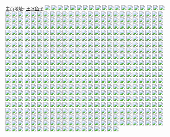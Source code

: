 主页地址: [王冰鱼子](https://weibo.com/u/5140104811) 
![](https://wx4.sinaimg.cn/mw2000/005BRm4jly1h9jqvprwsxj30u012vjy7.jpg) 
![](https://wx4.sinaimg.cn/mw2000/005BRm4jly1h9hhsg5gwxj31wh2jbu0y.jpg) 
![](https://wx4.sinaimg.cn/mw2000/005BRm4jly1h9hht39tdzj32c03404qs.jpg) 
![](https://wx4.sinaimg.cn/mw2000/005BRm4jly1h9g9bu2l1cj30u013y7bm.jpg) 
![](https://wx4.sinaimg.cn/mw2000/005BRm4jly1h9g9bufzs0j30u014gqaj.jpg) 
![](https://wx4.sinaimg.cn/mw2000/005BRm4jly1h9g9buw42dj30u0140th8.jpg) 
![](https://wx4.sinaimg.cn/mw2000/005BRm4jly1h9g9bwa0voj31400u047q.jpg) 
![](https://wx4.sinaimg.cn/mw2000/005BRm4jly1h9g9bwvol2j30u014011k.jpg) 
![](https://wx4.sinaimg.cn/mw2000/005BRm4jly1h9g9bxdbhpj30u01sz7b2.jpg) 
![](https://wx4.sinaimg.cn/mw2000/005BRm4jly1h9g9dcfye4j30u0140dnc.jpg) 
![](https://wx4.sinaimg.cn/mw2000/005BRm4jly1h9eqi2uyp4j30u00tyn1q.jpg) 
![](https://wx4.sinaimg.cn/mw2000/005BRm4jly1h9cynbw5wwj30ty1con6d.jpg) 
![](https://wx4.sinaimg.cn/mw2000/005BRm4jly1h977ic82z1j30u0140jzf.jpg) 
![](https://wx4.sinaimg.cn/mw2000/005BRm4jly1h977inu0m5j30u01407dq.jpg) 
![](https://wx4.sinaimg.cn/mw2000/005BRm4jly1h977iaof9qj30u0140gt2.jpg) 
![](https://wx4.sinaimg.cn/mw2000/005BRm4jly1h977ici3p3j30u0140ai8.jpg) 
![](https://wx4.sinaimg.cn/mw2000/005BRm4jly1h977ib1bcjj30u01400zs.jpg) 
![](https://wx4.sinaimg.cn/mw2000/005BRm4jly1h977iadhwvj30u0140wom.jpg) 
![](https://wx4.sinaimg.cn/mw2000/005BRm4jly1h977idhtg6j30u01407dl.jpg) 
![](https://wx4.sinaimg.cn/mw2000/005BRm4jly1h977ibq8c8j30u01917cx.jpg) 
![](https://wx4.sinaimg.cn/mw2000/005BRm4jly1h977iea5c8j30u00yiag8.jpg) 
![](https://wx4.sinaimg.cn/mw2000/005BRm4jly1h94buai2kmj317e0u0qcl.jpg) 
![](https://wx4.sinaimg.cn/mw2000/005BRm4jly1h93g7pxsvcj32c0340npe.jpg) 
![](https://wx4.sinaimg.cn/mw2000/005BRm4jly1h93g8oyoqhj32c0340x6p.jpg) 
![](https://wx4.sinaimg.cn/mw2000/005BRm4jly1h90ae9wl11j30v90nfq9t.jpg) 
![](https://wx4.sinaimg.cn/mw2000/005BRm4jly1h90ae821ybj31400u0aj4.jpg) 
![](https://wx4.sinaimg.cn/mw2000/005BRm4jly1h90ae8xcq3j30u00vewkz.jpg) 
![](https://wx4.sinaimg.cn/mw2000/005BRm4jly1h8n40fir6dj30u0140n4y.jpg) 
![](https://wx4.sinaimg.cn/mw2000/005BRm4jly1h8n3zw6tqkj30u01e2wl9.jpg) 
![](https://wx4.sinaimg.cn/mw2000/005BRm4jly1h8n3zyhbvjj30u0165qd6.jpg) 
![](https://wx4.sinaimg.cn/mw2000/005BRm4jly1h8n3zuiavnj30u0104do2.jpg) 
![](https://wx4.sinaimg.cn/mw2000/005BRm4jly1h8n3zvepdcj30u01h6tfn.jpg) 
![](https://wx4.sinaimg.cn/mw2000/005BRm4jly1h8n3zx01t9j30u01e4tf1.jpg) 
![](https://wx4.sinaimg.cn/mw2000/005BRm4jly1h8iq5cumxzj32c03404qr.jpg) 
![](https://wx4.sinaimg.cn/mw2000/005BRm4jly1h8iq59j3yfj316o1kwnpd.jpg) 
![](https://wx4.sinaimg.cn/mw2000/005BRm4jly1h8iq5kavb5j32c03407wk.jpg) 
![](https://wx4.sinaimg.cn/mw2000/005BRm4jly1h8iq5g0qtpj32c0340npf.jpg) 
![](https://wx4.sinaimg.cn/mw2000/005BRm4jly1h8iq5nkzaej320w31c7wj.jpg) 
![](https://wx4.sinaimg.cn/mw2000/005BRm4jly1h8iq6986vgj32c033zqv7.jpg) 
![](https://wx4.sinaimg.cn/mw2000/005BRm4jly1h8iq6nc23vj32c0340kjn.jpg) 
![](https://wx4.sinaimg.cn/mw2000/005BRm4jly1h8iq5p3du8j326i2wpqv5.jpg) 
![](https://wx4.sinaimg.cn/mw2000/005BRm4jly1h8iq5viteij32c03407wk.jpg) 
![](https://wx4.sinaimg.cn/mw2000/005BRm4jly1h8iq5xj2s5j30hk0jrmzz.jpg) 
![](https://wx4.sinaimg.cn/mw2000/005BRm4jly1h8d6mzat9oj30u014079c.jpg) 
![](https://wx4.sinaimg.cn/mw2000/005BRm4jly1h8bmurfvvsj316o1kwe81.jpg) 
![](https://wx4.sinaimg.cn/mw2000/005BRm4jly1h8bmyljasrj322h3407wk.jpg) 
![](https://wx4.sinaimg.cn/mw2000/005BRm4jly1h8bmxh7fvfj316o1kwe81.jpg) 
![](https://wx4.sinaimg.cn/mw2000/005BRm4jly1h8bmxcr3ldj32c03401l0.jpg) 
![](https://wx4.sinaimg.cn/mw2000/005BRm4jly1h8bmzg5z42j32c032k1l0.jpg) 
![](https://wx4.sinaimg.cn/mw2000/005BRm4jly1h8bmw6aun3j32c033zb2l.jpg) 
![](https://wx4.sinaimg.cn/mw2000/005BRm4jly1h7np7fun3sj30u0191q9h.jpg) 
![](https://wx4.sinaimg.cn/mw2000/005BRm4jly1h7np7e2tokj30u01910yr.jpg) 
![](https://wx4.sinaimg.cn/mw2000/005BRm4jly1h7np7lsqdzj30u01917c4.jpg) 
![](https://wx4.sinaimg.cn/mw2000/005BRm4jly1h7np7h9k72j30u0140wm5.jpg) 
![](https://wx4.sinaimg.cn/mw2000/005BRm4jly1h7np7jbil3j30u0191wk6.jpg) 
![](https://wx4.sinaimg.cn/mw2000/005BRm4jly1h7np7f37bij30u0191gvf.jpg) 
![](https://wx4.sinaimg.cn/mw2000/005BRm4jly1h7np7n3z6jj30u0141q9k.jpg) 
![](https://wx4.sinaimg.cn/mw2000/005BRm4jly1h7np7dk2hnj30u0191442.jpg) 
![](https://wx4.sinaimg.cn/mw2000/005BRm4jly1h7np7ko6exj30u01400zy.jpg) 
![](https://wx4.sinaimg.cn/mw2000/005BRm4jly1h7np7iji72j30sg4qqne9.jpg) 
![](https://wx4.sinaimg.cn/mw2000/005BRm4jly1h7np7mgwqrj30u01400xs.jpg) 
![](https://wx4.sinaimg.cn/mw2000/005BRm4jgy1h72iezwpo5j31da0v9aoq.jpg) 
![](https://wx4.sinaimg.cn/mw2000/005BRm4jgy1h6xwwtz5t9j30u0140tgh.jpg) 
![](https://wx4.sinaimg.cn/mw2000/005BRm4jgy1h6xwwuds31j31410u013x.jpg) 
![](https://wx4.sinaimg.cn/mw2000/005BRm4jgy1h6xwwus70zj30u014045s.jpg) 
![](https://wx4.sinaimg.cn/mw2000/005BRm4jgy1h6xwwvaysgj30u0140gu5.jpg) 
![](https://wx4.sinaimg.cn/mw2000/005BRm4jgy1h6xwwvoy6qj30u0140444.jpg) 
![](https://wx4.sinaimg.cn/mw2000/005BRm4jgy1h6xwww5j5jj30u00wcn8q.jpg) 
![](https://wx4.sinaimg.cn/mw2000/005BRm4jgy1h6xwwwm2tkj30u0140n69.jpg) 
![](https://wx4.sinaimg.cn/mw2000/005BRm4jgy1h6xwwtkjg4j31400u00ys.jpg) 
![](https://wx4.sinaimg.cn/mw2000/005BRm4jgy1h6xwwxhagjj30u01407bf.jpg) 
![](https://wx4.sinaimg.cn/mw2000/005BRm4jgy1h6wxg1vx22j31400u0469.jpg) 
![](https://wx4.sinaimg.cn/mw2000/005BRm4jgy1h6wxgahfzoj30u0140dhq.jpg) 
![](https://wx4.sinaimg.cn/mw2000/005BRm4jgy1h6wxfyidjrj30u0100765.jpg) 
![](https://wx4.sinaimg.cn/mw2000/005BRm4jgy1h6wxfz6ytyj30u0140wmv.jpg) 
![](https://wx4.sinaimg.cn/mw2000/005BRm4jgy1h6wxg09ztmj30vm0npn00.jpg) 
![](https://wx4.sinaimg.cn/mw2000/005BRm4jgy1h6wxg2iaknj31400u043u.jpg) 
![](https://wx4.sinaimg.cn/mw2000/005BRm4jgy1h6wxg1eii1j31400u0gtu.jpg) 
![](https://wx4.sinaimg.cn/mw2000/005BRm4jgy1h6tg0kntc2j30u0140gym.jpg) 
![](https://wx4.sinaimg.cn/mw2000/005BRm4jgy1h6fhh9c5xij30u01sz45h.jpg) 
![](https://wx4.sinaimg.cn/mw2000/005BRm4jgy1h69tbvf1jfj30u0191djr.jpg) 
![](https://wx4.sinaimg.cn/mw2000/005BRm4jgy1h69tbuuqboj30u0192n4j.jpg) 
![](https://wx4.sinaimg.cn/mw2000/005BRm4jgy1h69tbwmo4gj30u0191418.jpg) 
![](https://wx4.sinaimg.cn/mw2000/005BRm4jgy1h69tby1fj1j30u0191dik.jpg) 
![](https://wx4.sinaimg.cn/mw2000/005BRm4jgy1h69tbvyk8ej30u0191jv4.jpg) 
![](https://wx4.sinaimg.cn/mw2000/005BRm4jgy1h69tbyk0s9j30u0191dkh.jpg) 
![](https://wx4.sinaimg.cn/mw2000/005BRm4jgy1h69tbz2a3gj30u0191411.jpg) 
![](https://wx4.sinaimg.cn/mw2000/005BRm4jgy1h69tbxjwjbj30u0191gnz.jpg) 
![](https://wx4.sinaimg.cn/mw2000/005BRm4jgy1h69tbzpf9vj30u0191ae3.jpg) 
![](https://wx4.sinaimg.cn/mw2000/005BRm4jgy1h69tc082vvj30u0191q5w.jpg) 
![](https://wx4.sinaimg.cn/mw2000/005BRm4jgy1h69tc0quq2j30u0191tad.jpg) 
![](https://wx4.sinaimg.cn/mw2000/005BRm4jgy1h61shgo64nj30u0140wis.jpg) 
![](https://wx4.sinaimg.cn/mw2000/005BRm4jgy1h61shfk37wj30u0140qam.jpg) 
![](https://wx4.sinaimg.cn/mw2000/005BRm4jgy1h61shh2btkj30u0140gnq.jpg) 
![](https://wx4.sinaimg.cn/mw2000/005BRm4jgy1h61shdyu52j30u0141aek.jpg) 
![](https://wx4.sinaimg.cn/mw2000/005BRm4jgy1h61shi4rnaj30u015aq46.jpg) 
![](https://wx4.sinaimg.cn/mw2000/005BRm4jgy1h61shj6y6xj30vm0u046g.jpg) 
![](https://wx4.sinaimg.cn/mw2000/005BRm4jgy1h61shen8d3j30u0140dio.jpg) 
![](https://wx4.sinaimg.cn/mw2000/005BRm4jgy1h61shuf6odj30u0140gt9.jpg) 
![](https://wx4.sinaimg.cn/mw2000/005BRm4jgy1h61shhn59cj30u0140dmf.jpg) 
![](https://wx4.sinaimg.cn/mw2000/005BRm4jgy1h60kqke041j30u0190gm4.jpg) 
![](https://wx4.sinaimg.cn/mw2000/005BRm4jgy1h60kqksqlkj30u0190q3j.jpg) 
![](https://wx4.sinaimg.cn/mw2000/005BRm4jgy1h60kql4svmj30u0190wfg.jpg) 
![](https://wx4.sinaimg.cn/mw2000/005BRm4jgy1h60kqllmtpj30u0190t9f.jpg) 
![](https://wx4.sinaimg.cn/mw2000/005BRm4jgy1h60kqmvbmjj30u0190wfj.jpg) 
![](https://wx4.sinaimg.cn/mw2000/005BRm4jgy1h60kqm0g6vj30u019t779.jpg) 
![](https://wx4.sinaimg.cn/mw2000/005BRm4jgy1h60kqmhc4vj30u0190tba.jpg) 
![](https://wx4.sinaimg.cn/mw2000/005BRm4jgy1h60kqjv77pj30u0190myd.jpg) 
![](https://wx4.sinaimg.cn/mw2000/005BRm4jgy1h60kqnd4w9j30u0190756.jpg) 
![](https://wx4.sinaimg.cn/mw2000/005BRm4jgy1h60kqo1le5j30u0190js7.jpg) 
![](https://wx4.sinaimg.cn/mw2000/005BRm4jgy1h60kqoeyv3j30u0190q5z.jpg) 
![](https://wx4.sinaimg.cn/mw2000/005BRm4jgy1h60kqox0k5j30u019041k.jpg) 
![](https://wx4.sinaimg.cn/mw2000/005BRm4jgy1h60kqpi1gmj30u0190wj4.jpg) 
![](https://wx4.sinaimg.cn/mw2000/005BRm4jgy1h60kqpyzl7j31900u0n2q.jpg) 
![](https://wx4.sinaimg.cn/mw2000/005BRm4jgy1h5wbg0055rj30u01sz443.jpg) 
![](https://wx4.sinaimg.cn/mw2000/005BRm4jgy1h5oz5gfhunj30u0140dka.jpg) 
![](https://wx4.sinaimg.cn/mw2000/005BRm4jgy1h5l8znse38j30u014r7e1.jpg) 
![](https://wx4.sinaimg.cn/mw2000/005BRm4jgy1h5l8zqnfntj30u0183gwt.jpg) 
![](https://wx4.sinaimg.cn/mw2000/005BRm4jgy1h5l8zspufbj30u0140jza.jpg) 
![](https://wx4.sinaimg.cn/mw2000/005BRm4jgy1h5l8zzcyamj30u014044t.jpg) 
![](https://wx4.sinaimg.cn/mw2000/005BRm4jgy1h5l8zveu7jj30u016013h.jpg) 
![](https://wx4.sinaimg.cn/mw2000/005BRm4jgy1h5l8zxq05jj30u014iait.jpg) 
![](https://wx4.sinaimg.cn/mw2000/005BRm4jgy1h5l9018yxuj30u01407bx.jpg) 
![](https://wx4.sinaimg.cn/mw2000/005BRm4jgy1h5l8zkwalrj30u0140jva.jpg) 
![](https://wx4.sinaimg.cn/mw2000/005BRm4jgy1h5cdr3rusbj30u018wgt8.jpg) 
![](https://wx4.sinaimg.cn/mw2000/005BRm4jgy1h5cdr7vn30j30rp15gdlr.jpg) 
![](https://wx4.sinaimg.cn/mw2000/005BRm4jgy1h5cdrema0vj30u018wdnw.jpg) 
![](https://wx4.sinaimg.cn/mw2000/005BRm4jgy1h5cdrhoubwj30u018w0wi.jpg) 
![](https://wx4.sinaimg.cn/mw2000/005BRm4jgy1h5cdr64ifnj30u018wn4o.jpg) 
![](https://wx4.sinaimg.cn/mw2000/005BRm4jgy1h5cdrkdweaj318w0u0jwj.jpg) 
![](https://wx4.sinaimg.cn/mw2000/005BRm4jgy1h5cdrm80ayj30u018wn2d.jpg) 
![](https://wx4.sinaimg.cn/mw2000/005BRm4jgy1h5cdrobfgnj30u018wah4.jpg) 
![](https://wx4.sinaimg.cn/mw2000/005BRm4jgy1h5cdrrcgxxj30u018wwji.jpg) 
![](https://wx4.sinaimg.cn/mw2000/005BRm4jgy1h5cdrt6mc5j318w0u0tcs.jpg) 
![](https://wx4.sinaimg.cn/mw2000/005BRm4jgy1h5cdrvobbgj30u018wjwy.jpg) 
![](https://wx4.sinaimg.cn/mw2000/005BRm4jgy1h5cdrylvyvj30u018wgtc.jpg) 
![](https://wx4.sinaimg.cn/mw2000/005BRm4jgy1h5cds18gwlj318w0u0gre.jpg) 
![](https://wx4.sinaimg.cn/mw2000/005BRm4jgy1h5cds2vgegj30u018wwkm.jpg) 
![](https://wx4.sinaimg.cn/mw2000/005BRm4jgy1h5b4ol80kxj30u01910z0.jpg) 
![](https://wx4.sinaimg.cn/mw2000/005BRm4jgy1h5b4oj3qnvj30u0191agq.jpg) 
![](https://wx4.sinaimg.cn/mw2000/005BRm4jgy1h5b4oo9fnlj30u0191wk7.jpg) 
![](https://wx4.sinaimg.cn/mw2000/005BRm4jgy1h5b4owfz8bj31910u0af6.jpg) 
![](https://wx4.sinaimg.cn/mw2000/005BRm4jgy1h5b4ov6ta2j31910u07by.jpg) 
![](https://wx4.sinaimg.cn/mw2000/005BRm4jgy1h5b4oxwm5mj30u0191wk8.jpg) 
![](https://wx4.sinaimg.cn/mw2000/005BRm4jgy1h5b4oq1rmkj30u0191tfl.jpg) 
![](https://wx4.sinaimg.cn/mw2000/005BRm4jgy1h5b4orzuqfj30u0191464.jpg) 
![](https://wx4.sinaimg.cn/mw2000/005BRm4jgy1h5b4otb7mkj30u0190jwg.jpg) 
![](https://wx4.sinaimg.cn/mw2000/005BRm4jgy1h5b4ozgdmkj30u0191gr8.jpg) 
![](https://wx4.sinaimg.cn/mw2000/005BRm4jgy1h5b4p1lesrj30u019146q.jpg) 
![](https://wx4.sinaimg.cn/mw2000/005BRm4jgy1h5b4omp7b8j30u0191wl0.jpg) 
![](https://wx4.sinaimg.cn/mw2000/005BRm4jgy1h56jtm1q63j30u0191agu.jpg) 
![](https://wx4.sinaimg.cn/mw2000/005BRm4jgy1h56jtn9bymj30u0191420.jpg) 
![](https://wx4.sinaimg.cn/mw2000/005BRm4jgy1h56jtnp87oj30u0191jwz.jpg) 
![](https://wx4.sinaimg.cn/mw2000/005BRm4jgy1h56jtmuf4xj30u0191n3f.jpg) 
![](https://wx4.sinaimg.cn/mw2000/005BRm4jgy1h56jtk7ip0j30u0191n4t.jpg) 
![](https://wx4.sinaimg.cn/mw2000/005BRm4jgy1h56jtksg4oj30u019046h.jpg) 
![](https://wx4.sinaimg.cn/mw2000/005BRm4jgy1h56jto8a0lj30u0191tfj.jpg) 
![](https://wx4.sinaimg.cn/mw2000/005BRm4jgy1h56jtpab2hj30u0140gs9.jpg) 
![](https://wx4.sinaimg.cn/mw2000/005BRm4jgy1h56jtpwrshj30u0191wjc.jpg) 
![](https://wx4.sinaimg.cn/mw2000/005BRm4jgy1h56jtjpqh8j30u01hhgvm.jpg) 
![](https://wx4.sinaimg.cn/mw2000/005BRm4jgy1h56jtony2ij31410u07ae.jpg) 
![](https://wx4.sinaimg.cn/mw2000/005BRm4jgy1h4zie7tn1cj30u0140dm4.jpg) 
![](https://wx4.sinaimg.cn/mw2000/005BRm4jgy1h4zie9d9otj30u0140gqf.jpg) 
![](https://wx4.sinaimg.cn/mw2000/005BRm4jgy1h4zie5ywfnj30u0140gu7.jpg) 
![](https://wx4.sinaimg.cn/mw2000/005BRm4jgy1h4zie8t2dyj30u0140q7e.jpg) 
![](https://wx4.sinaimg.cn/mw2000/005BRm4jgy1h4zie4m40mj30u0140gry.jpg) 
![](https://wx4.sinaimg.cn/mw2000/005BRm4jgy1h4zie57dn6j30u014046u.jpg) 
![](https://wx4.sinaimg.cn/mw2000/005BRm4jgy1h4zie45irej30u014010j.jpg) 
![](https://wx4.sinaimg.cn/mw2000/005BRm4jgy1h4zie6k11cj30u0140agp.jpg) 
![](https://wx4.sinaimg.cn/mw2000/005BRm4jgy1h4zif8s5itj30u01407b1.jpg) 
![](https://wx4.sinaimg.cn/mw2000/005BRm4jgy1h4vo4i1jk8j30u00u043d.jpg) 
![](https://wx4.sinaimg.cn/mw2000/005BRm4jgy1h4v4ep3ovoj30u014078n.jpg) 
![](https://wx4.sinaimg.cn/mw2000/005BRm4jgy1h4v4edbjhvj30u0140aes.jpg) 
![](https://wx4.sinaimg.cn/mw2000/005BRm4jgy1h4v4eh51zaj30u0140wj5.jpg) 
![](https://wx4.sinaimg.cn/mw2000/005BRm4jgy1h4v4elrkpcj30u0140jwl.jpg) 
![](https://wx4.sinaimg.cn/mw2000/005BRm4jgy1h4sf4zxtevj30u0140485.jpg) 
![](https://wx4.sinaimg.cn/mw2000/005BRm4jgy1h4sf4xu9whj30u013ogtt.jpg) 
![](https://wx4.sinaimg.cn/mw2000/005BRm4jgy1h4sf4yc964j30u014047t.jpg) 
![](https://wx4.sinaimg.cn/mw2000/005BRm4jgy1h4sf4ysf68j30u0140tib.jpg) 
![](https://wx4.sinaimg.cn/mw2000/005BRm4jgy1h4sf515403j30u0140n9j.jpg) 
![](https://wx4.sinaimg.cn/mw2000/005BRm4jgy1h4sf51u34tj30u0140nbv.jpg) 
![](https://wx4.sinaimg.cn/mw2000/005BRm4jgy1h4sf50jlfcj30u0140gxf.jpg) 
![](https://wx4.sinaimg.cn/mw2000/005BRm4jgy1h4sf4zejnej30u01407ii.jpg) 
![](https://wx4.sinaimg.cn/mw2000/005BRm4jgy1h4lr25s0zcj30u0140gql.jpg) 
![](https://wx4.sinaimg.cn/mw2000/005BRm4jgy1h4lr26b7h5j30u0140dng.jpg) 
![](https://wx4.sinaimg.cn/mw2000/005BRm4jgy1h4lr24x27uj30u0140afu.jpg) 
![](https://wx4.sinaimg.cn/mw2000/005BRm4jgy1h4lr280gvnj30u0140tep.jpg) 
![](https://wx4.sinaimg.cn/mw2000/005BRm4jgy1h4lr29761mj30u0140tcm.jpg) 
![](https://wx4.sinaimg.cn/mw2000/005BRm4jgy1h4lr2cvcpbj30u0140gvn.jpg) 
![](https://wx4.sinaimg.cn/mw2000/005BRm4jgy1h4lr2aruc6j30u0140k0b.jpg) 
![](https://wx4.sinaimg.cn/mw2000/005BRm4jgy1h4lr29wio8j30u0140n5c.jpg) 
![](https://wx4.sinaimg.cn/mw2000/005BRm4jgy1h4lr2cbp6rj30u0140460.jpg) 
![](https://wx4.sinaimg.cn/mw2000/005BRm4jgy1h4lr2bllx1j30u0140wm7.jpg) 
![](https://wx4.sinaimg.cn/mw2000/005BRm4jgy1h4ifgjuxnxj30u0140481.jpg) 
![](https://wx4.sinaimg.cn/mw2000/005BRm4jgy1h4ifgz0yc9j30u0140dp3.jpg) 
![](https://wx4.sinaimg.cn/mw2000/005BRm4jgy1h4ifgzldouj31400u0477.jpg) 
![](https://wx4.sinaimg.cn/mw2000/005BRm4jgy1h47vr3b65rj30u0140n2d.jpg) 
![](https://wx4.sinaimg.cn/mw2000/005BRm4jgy1h47vr50k67j30u0140446.jpg) 
![](https://wx4.sinaimg.cn/mw2000/005BRm4jgy1h47vr8uj2cj30u014045s.jpg) 
![](https://wx4.sinaimg.cn/mw2000/005BRm4jgy1h47vr7zm9wj30u014010b.jpg) 
![](https://wx4.sinaimg.cn/mw2000/005BRm4jgy1h47vr6eb9bj30u0140gub.jpg) 
![](https://wx4.sinaimg.cn/mw2000/005BRm4jgy1h47vr79v4cj30u0140anr.jpg) 
![](https://wx4.sinaimg.cn/mw2000/005BRm4jgy1h3sv5r4c03j30u0140agp.jpg) 
![](https://wx4.sinaimg.cn/mw2000/005BRm4jgy1h3sv5rmacoj30u0140k0p.jpg) 
![](https://wx4.sinaimg.cn/mw2000/005BRm4jgy1h3sv5qmfi8j30u014r12y.jpg) 
![](https://wx4.sinaimg.cn/mw2000/005BRm4jgy1h3sv5p9kg2j30u0140dnc.jpg) 
![](https://wx4.sinaimg.cn/mw2000/005BRm4jgy1h3sv5otl7fj30u0140tfy.jpg) 
![](https://wx4.sinaimg.cn/mw2000/005BRm4jgy1h3sv5t2qzij30u0140q9l.jpg) 
![](https://wx4.sinaimg.cn/mw2000/005BRm4jgy1h3o7185zcoj30u0140doo.jpg) 
![](https://wx4.sinaimg.cn/mw2000/005BRm4jgy1h3o7198kbsj30u0140gui.jpg) 
![](https://wx4.sinaimg.cn/mw2000/005BRm4jgy1h3o7123417j30u0140129.jpg) 
![](https://wx4.sinaimg.cn/mw2000/005BRm4jgy1h3o713dns0j30u014011y.jpg) 
![](https://wx4.sinaimg.cn/mw2000/005BRm4jgy1h3o71ae6tsj30u014012i.jpg) 
![](https://wx4.sinaimg.cn/mw2000/005BRm4jgy1h3o714ldn5j30u0140n75.jpg) 
![](https://wx4.sinaimg.cn/mw2000/005BRm4jgy1h3o715m4v3j30u0140ai4.jpg) 
![](https://wx4.sinaimg.cn/mw2000/005BRm4jgy1h3o71iw0hyj30sg6i07wi.jpg) 
![](https://wx4.sinaimg.cn/mw2000/005BRm4jgy1h3o710xxg8j30u0140gtg.jpg) 
![](https://wx4.sinaimg.cn/mw2000/005BRm4jgy1h3o71729iuj30u0140tgv.jpg) 
![](https://wx4.sinaimg.cn/mw2000/005BRm4jgy1h3luv75skej30u018utih.jpg) 
![](https://wx4.sinaimg.cn/mw2000/005BRm4jgy1h3luv05a7gj30u018uqd2.jpg) 
![](https://wx4.sinaimg.cn/mw2000/005BRm4jgy1h3luv8qtxgj30u018uqbq.jpg) 
![](https://wx4.sinaimg.cn/mw2000/005BRm4jgy1h3luv815v7j30u018v46a.jpg) 
![](https://wx4.sinaimg.cn/mw2000/005BRm4jgy1h3luv6c5qgj30u01917dl.jpg) 
![](https://wx4.sinaimg.cn/mw2000/005BRm4jgy1h3luvb5rydj30u018v461.jpg) 
![](https://wx4.sinaimg.cn/mw2000/005BRm4jgy1h3luva1ypzj30u018uwo6.jpg) 
![](https://wx4.sinaimg.cn/mw2000/005BRm4jgy1h3luv5i66hj30u018vqer.jpg) 
![](https://wx4.sinaimg.cn/mw2000/005BRm4jgy1h3luv9ga4fj30u0191tdm.jpg) 
![](https://wx4.sinaimg.cn/mw2000/005BRm4jgy1h3g5jfxxd4j30u0140duc.jpg) 
![](https://wx4.sinaimg.cn/mw2000/005BRm4jgy1h3g5j23iafj30u01407e9.jpg) 
![](https://wx4.sinaimg.cn/mw2000/005BRm4jgy1h3g5izpufqj30u0140gxf.jpg) 
![](https://wx4.sinaimg.cn/mw2000/005BRm4jgy1h3g5j507n3j30u0140k4e.jpg) 
![](https://wx4.sinaimg.cn/mw2000/005BRm4jgy1h3g5j7db21j30u0140ztf.jpg) 
![](https://wx4.sinaimg.cn/mw2000/005BRm4jgy1h3g5j9hwtqj30u0140dnm.jpg) 
![](https://wx4.sinaimg.cn/mw2000/005BRm4jgy1h3g5jiy3lij30u0140qer.jpg) 
![](https://wx4.sinaimg.cn/mw2000/005BRm4jgy1h3g5jbk4zpj30u0140jyy.jpg) 
![](https://wx4.sinaimg.cn/mw2000/005BRm4jgy1h387qsaalaj30u0191qcy.jpg) 
![](https://wx4.sinaimg.cn/mw2000/005BRm4jgy1h387qo662uj30u0191167.jpg) 
![](https://wx4.sinaimg.cn/mw2000/005BRm4jgy1h387qlxq8fj30u0191gwb.jpg) 
![](https://wx4.sinaimg.cn/mw2000/005BRm4jgy1h387qptkcvj30u016t4bd.jpg) 
![](https://wx4.sinaimg.cn/mw2000/005BRm4jgy1h387qruaaaj30u0191n67.jpg) 
![](https://wx4.sinaimg.cn/mw2000/005BRm4jgy1h387qlaylxj30u0191tiy.jpg) 
![](https://wx4.sinaimg.cn/mw2000/005BRm4jgy1h387qrbw0aj30u0191wov.jpg) 
![](https://wx4.sinaimg.cn/mw2000/005BRm4jgy1h387qqvvw6j30u019112c.jpg) 
![](https://wx4.sinaimg.cn/mw2000/005BRm4jgy1h387qqatbhj30u0191n6i.jpg) 
![](https://wx4.sinaimg.cn/mw2000/005BRm4jgy1h2ytilryrmj30u0140qba.jpg) 
![](https://wx4.sinaimg.cn/mw2000/005BRm4jgy1h2ytirjr5zj30u0140agz.jpg) 
![](https://wx4.sinaimg.cn/mw2000/005BRm4jgy1h2ytimbfzvj30u00yhdl2.jpg) 
![](https://wx4.sinaimg.cn/mw2000/005BRm4jgy1h2ytimu0b7j30u013943v.jpg) 
![](https://wx4.sinaimg.cn/mw2000/005BRm4jgy1h2ytiobn2pj30u0140n3i.jpg) 
![](https://wx4.sinaimg.cn/mw2000/005BRm4jgy1h2ytinfn7wj30u01szahr.jpg) 
![](https://wx4.sinaimg.cn/mw2000/005BRm4jgy1h2ytiqpqjtj30u0140wjn.jpg) 
![](https://wx4.sinaimg.cn/mw2000/005BRm4jgy1h2ytiq28ywj30u0140ag6.jpg) 
![](https://wx4.sinaimg.cn/mw2000/005BRm4jgy1h2ytip58wij30u0140tfo.jpg) 
![](https://wx4.sinaimg.cn/mw2000/005BRm4jgy1h2wkddmofsj30u01szah3.jpg) 
![](https://wx4.sinaimg.cn/mw2000/005BRm4jgy1h2wkdfihf3j30u0140n3s.jpg) 
![](https://wx4.sinaimg.cn/mw2000/005BRm4jgy1h2wkdeavf6j30u013djxr.jpg) 
![](https://wx4.sinaimg.cn/mw2000/005BRm4jgy1h2wkdepy4aj30u00wktdz.jpg) 
![](https://wx4.sinaimg.cn/mw2000/005BRm4jgy1h2wkd74itaj30u0140aie.jpg) 
![](https://wx4.sinaimg.cn/mw2000/005BRm4jgy1h2t3tb639wj30u0140alg.jpg) 
![](https://wx4.sinaimg.cn/mw2000/005BRm4jgy1h2t3tgi6zcj30u0140thi.jpg) 
![](https://wx4.sinaimg.cn/mw2000/005BRm4jgy1h2t3tbsdjij30u0140k3j.jpg) 
![](https://wx4.sinaimg.cn/mw2000/005BRm4jgy1h2t3t9xr7dj30u0140gu7.jpg) 
![](https://wx4.sinaimg.cn/mw2000/005BRm4jgy1h2t3tf9qk0j30u0140wn9.jpg) 
![](https://wx4.sinaimg.cn/mw2000/005BRm4jgy1h2t3teoll1j30u0140gx0.jpg) 
![](https://wx4.sinaimg.cn/mw2000/005BRm4jgy1h2t3ti7o0dj30u0132qcf.jpg) 
![](https://wx4.sinaimg.cn/mw2000/005BRm4jgy1h2t3tal9aaj30u0140wn5.jpg) 
![](https://wx4.sinaimg.cn/mw2000/005BRm4jgy1h2t3th86mcj30u01407ap.jpg) 
![](https://wx4.sinaimg.cn/mw2000/005BRm4jgy1h2saiga8bnj30u00u0q9g.jpg) 
![](https://wx4.sinaimg.cn/mw2000/005BRm4jgy1h2pft14fv6j30u01407am.jpg) 
![](https://wx4.sinaimg.cn/mw2000/005BRm4jgy1h2pft2tplqj30mk0u2gq8.jpg) 
![](https://wx4.sinaimg.cn/mw2000/005BRm4jgy1h2ku7u1ewhj30u0140qb7.jpg) 
![](https://wx4.sinaimg.cn/mw2000/005BRm4jgy1h2ku7rx37ij30u0140qbn.jpg) 
![](https://wx4.sinaimg.cn/mw2000/005BRm4jgy1h278wjyjw1j30u01400xd.jpg) 
![](https://wx4.sinaimg.cn/mw2000/005BRm4jgy1h278wjcmtej30u0140wng.jpg) 
![](https://wx4.sinaimg.cn/mw2000/005BRm4jgy1h278wklpscj30u0140jza.jpg) 
![](https://wx4.sinaimg.cn/mw2000/005BRm4jgy1h278wl6etej30u0140q9e.jpg) 
![](https://wx4.sinaimg.cn/mw2000/005BRm4jgy1h25jc88c8oj30u0140wlq.jpg) 
![](https://wx4.sinaimg.cn/mw2000/005BRm4jgy1h25jc8ncbuj30u0140gsj.jpg) 
![](https://wx4.sinaimg.cn/mw2000/005BRm4jgy1h25jc99pldj30u0140436.jpg) 
![](https://wx4.sinaimg.cn/mw2000/005BRm4jgy1h24elm66jrj30u014gdsc.jpg) 
![](https://wx4.sinaimg.cn/mw2000/005BRm4jgy1h24elmymi8j30u01407dx.jpg) 
![](https://wx4.sinaimg.cn/mw2000/005BRm4jgy1h24elnsjm2j30u013qjz4.jpg) 
![](https://wx4.sinaimg.cn/mw2000/005BRm4jgy1h24ell2en5j30u0140wnr.jpg) 
![](https://wx4.sinaimg.cn/mw2000/005BRm4jgy1h24elotahvj30u0140gwz.jpg) 
![](https://wx4.sinaimg.cn/mw2000/005BRm4jgy1h24elpl0xlj30u01400z3.jpg) 
![](https://wx4.sinaimg.cn/mw2000/005BRm4jgy1h24elqfx0rj30u014014f.jpg) 
![](https://wx4.sinaimg.cn/mw2000/005BRm4jgy1h24elrhwu8j30u01407dr.jpg) 
![](https://wx4.sinaimg.cn/mw2000/005BRm4jgy1h24elsc7ryj30u0140wo9.jpg) 
![](https://wx4.sinaimg.cn/mw2000/005BRm4jly1h22bpojh1gj30u0140gu6.jpg) 
![](https://wx4.sinaimg.cn/mw2000/005BRm4jly1h22bpospqlj30u013zqcq.jpg) 
![](https://wx4.sinaimg.cn/mw2000/005BRm4jly1h22bpp4j9rj30u0140462.jpg) 
![](https://wx4.sinaimg.cn/mw2000/005BRm4jly1h22bppec4gj30u013zwm2.jpg) 
![](https://wx4.sinaimg.cn/mw2000/005BRm4jly1h22bppotvgj30u0140dpj.jpg) 
![](https://wx4.sinaimg.cn/mw2000/005BRm4jly1h22bpq1hrfj30u014g0yv.jpg) 
![](https://wx4.sinaimg.cn/mw2000/005BRm4jly1h22bpqd75dj30u013zk1b.jpg) 
![](https://wx4.sinaimg.cn/mw2000/005BRm4jly1h22bpqukj1j30u014045z.jpg) 
![](https://wx4.sinaimg.cn/mw2000/005BRm4jly1h22bpr6ko0j30u0140dqu.jpg) 
![](https://wx4.sinaimg.cn/mw2000/005BRm4jly1h22bprilyaj30u014ggrw.jpg) 
![](https://wx4.sinaimg.cn/mw2000/005BRm4jly1h22bprrd7ij30u0140th4.jpg) 
![](https://wx4.sinaimg.cn/mw2000/005BRm4jly1h22bps0s27j30u0140grt.jpg) 
![](https://wx4.sinaimg.cn/mw2000/005BRm4jly1h22bpnnk83j30sg8knhdu.jpg) 
![](https://wx4.sinaimg.cn/mw2000/005BRm4jly1h224y80eksj30u0140jza.jpg) 
![](https://wx4.sinaimg.cn/mw2000/005BRm4jly1h224y7mxduj30u0140wng.jpg) 
![](https://wx4.sinaimg.cn/mw2000/005BRm4jly1h224yfeniaj30u0140q9e.jpg) 
![](https://wx4.sinaimg.cn/mw2000/005BRm4jly1h224yfpr1tj30u0140435.jpg) 
![](https://wx4.sinaimg.cn/mw2000/005BRm4jly1h224y790axj30jn0mijtz.jpg) 
![](https://wx4.sinaimg.cn/mw2000/005BRm4jly1h224y8hpljj30u0140wld.jpg) 
![](https://wx4.sinaimg.cn/mw2000/005BRm4jly1h224y6unasj30u013z45e.jpg) 
![](https://wx4.sinaimg.cn/mw2000/005BRm4jly1h224y8tw6pj30u0140wli.jpg) 
![](https://wx4.sinaimg.cn/mw2000/005BRm4jly1h224yf3bxpj30u0140100.jpg) 
![](https://wx4.sinaimg.cn/mw2000/005BRm4jly1h224ydk2ijj30u01szwlw.jpg) 
![](https://wx4.sinaimg.cn/mw2000/005BRm4jgy1h1kz44deyoj30u0140n4m.jpg) 
![](https://wx4.sinaimg.cn/mw2000/005BRm4jgy1h1kz44trraj30u0140wp3.jpg) 
![](https://wx4.sinaimg.cn/mw2000/005BRm4jgy1h1kz43yqg1j30u0140k22.jpg) 
![](https://wx4.sinaimg.cn/mw2000/005BRm4jgy1h1kz42h2kxj30u0140116.jpg) 
![](https://wx4.sinaimg.cn/mw2000/005BRm4jgy1h1kz432t8nj30u0140wms.jpg) 
![](https://wx4.sinaimg.cn/mw2000/005BRm4jgy1h1kz41v87ij30u0140gv5.jpg) 
![](https://wx4.sinaimg.cn/mw2000/005BRm4jgy1h1kz458mzuj30u0140qbj.jpg) 
![](https://wx4.sinaimg.cn/mw2000/005BRm4jgy1h1kz45ucy8j30u01404ai.jpg) 
![](https://wx4.sinaimg.cn/mw2000/005BRm4jgy1h1kz46hlbfj30u0140wo5.jpg) 
![](https://wx4.sinaimg.cn/mw2000/005BRm4jgy1h1hj2urksij30u0140gum.jpg) 
![](https://wx4.sinaimg.cn/mw2000/005BRm4jgy1h1hj2u2iuvj30u013z14w.jpg) 
![](https://wx4.sinaimg.cn/mw2000/005BRm4jgy1h1hj2v6rq5j30u013zqfx.jpg) 
![](https://wx4.sinaimg.cn/mw2000/005BRm4jgy1h1hj2w7597j30u0140tnj.jpg) 
![](https://wx4.sinaimg.cn/mw2000/005BRm4jgy1h1hj2x3on3j30u0140n9k.jpg) 
![](https://wx4.sinaimg.cn/mw2000/005BRm4jgy1h1hj2vqf8uj30u0140k15.jpg) 
![](https://wx4.sinaimg.cn/mw2000/005BRm4jgy1h1hj2xzmtdj30u014812s.jpg) 
![](https://wx4.sinaimg.cn/mw2000/005BRm4jgy1h1hj2wlef6j30u0141dnp.jpg) 
![](https://wx4.sinaimg.cn/mw2000/005BRm4jgy1h1hj2tnrroj31410u0wja.jpg) 
![](https://wx4.sinaimg.cn/mw2000/005BRm4jly1h0maomo2x1j30u0140qgp.jpg) 
![](https://wx4.sinaimg.cn/mw2000/005BRm4jly1h0maolwfprj30u00u011g.jpg) 
![](https://wx4.sinaimg.cn/mw2000/005BRm4jly1h0maokpm8bj30u0190nd0.jpg) 
![](https://wx4.sinaimg.cn/mw2000/005BRm4jly1h0maollywvj30u0190qhn.jpg) 
![](https://wx4.sinaimg.cn/mw2000/005BRm4jly1h0maol84rhj30u01hcn3v.jpg) 
![](https://wx4.sinaimg.cn/mw2000/005BRm4jly1h0maokeexkj30u01hcgri.jpg) 
![](https://wx4.sinaimg.cn/mw2000/005BRm4jly1h0maom8xksj30u0140ti4.jpg) 
![](https://wx4.sinaimg.cn/mw2000/005BRm4jly1h0maon0lkcj30u0140akd.jpg) 
![](https://wx4.sinaimg.cn/mw2000/005BRm4jly1h0693p9gllj30u0140gqt.jpg) 
![](https://wx4.sinaimg.cn/mw2000/005BRm4jly1gzoiv6gtngj30u0140qb2.jpg) 
![](https://wx4.sinaimg.cn/mw2000/005BRm4jly1gzoiv6plg9j30u0140gs2.jpg) 
![](https://wx4.sinaimg.cn/mw2000/005BRm4jly1gzlzdbbpebj30u014045j.jpg) 
![](https://wx4.sinaimg.cn/mw2000/005BRm4jly1gzlzdehnrdj30u01by10d.jpg) 
![](https://wx4.sinaimg.cn/mw2000/005BRm4jly1gzlzd8ck8ij30u016kn0l.jpg) 
![](https://wx4.sinaimg.cn/mw2000/005BRm4jly1gzlzdmubycj30u0140q8v.jpg) 
![](https://wx4.sinaimg.cn/mw2000/005BRm4jly1gzlzdhd2wij30u019146h.jpg) 
![](https://wx4.sinaimg.cn/mw2000/005BRm4jly1gzlzdibu0zj30u015xqa9.jpg) 
![](https://wx4.sinaimg.cn/mw2000/005BRm4jly1gzlzdj7mxzj30u019876k.jpg) 
![](https://wx4.sinaimg.cn/mw2000/005BRm4jly1gzlzdfyk7sj30u0140gpt.jpg) 
![](https://wx4.sinaimg.cn/mw2000/005BRm4jly1gzlzdkmlh3j30u01850xd.jpg) 
![](https://wx4.sinaimg.cn/mw2000/005BRm4jgy1gzdcs9zy3fj30u0140n8v.jpg) 
![](https://wx4.sinaimg.cn/mw2000/005BRm4jgy1gzdcs8vrcwj30u0140am3.jpg) 
![](https://wx4.sinaimg.cn/mw2000/005BRm4jgy1gzdcs7tp52j30u0140dqy.jpg) 
![](https://wx4.sinaimg.cn/mw2000/005BRm4jgy1gzdcs8dr66j30u0140wq4.jpg) 
![](https://wx4.sinaimg.cn/mw2000/005BRm4jgy1gzdcsbi12hj30u0140dna.jpg) 
![](https://wx4.sinaimg.cn/mw2000/005BRm4jgy1gzdcsb1fruj30u01lzgyc.jpg) 
![](https://wx4.sinaimg.cn/mw2000/005BRm4jgy1gzdcs9hctlj30u01haqcf.jpg) 
![](https://wx4.sinaimg.cn/mw2000/005BRm4jgy1gzdcsaigemj30u00u0jx4.jpg) 
![](https://wx4.sinaimg.cn/mw2000/005BRm4jgy1gz419njhpij30u014010t.jpg) 
![](https://wx4.sinaimg.cn/mw2000/005BRm4jgy1gz419m2zdgj30u0140tgy.jpg) 
![](https://wx4.sinaimg.cn/mw2000/005BRm4jgy1gz3wcn11dkj30u00u0n2x.jpg) 
![](https://wx4.sinaimg.cn/mw2000/005BRm4jgy1gz3wck5v49j30u014012x.jpg) 
![](https://wx4.sinaimg.cn/mw2000/005BRm4jgy1gz3wcmmbyuj30u014046t.jpg) 
![](https://wx4.sinaimg.cn/mw2000/005BRm4jgy1gz3wclysf9j30u0141k1b.jpg) 
![](https://wx4.sinaimg.cn/mw2000/005BRm4jgy1gz3wco25dmj30u0140thd.jpg) 
![](https://wx4.sinaimg.cn/mw2000/005BRm4jgy1gz3wcnirgnj30u0140tfp.jpg) 
![](https://wx4.sinaimg.cn/mw2000/005BRm4jgy1gz3wcj7gz1j30u01400zx.jpg) 
![](https://wx4.sinaimg.cn/mw2000/005BRm4jgy1gz3wckpshgj30u0140489.jpg) 
![](https://wx4.sinaimg.cn/mw2000/005BRm4jgy1gyvu144itmj30u10u0ael.jpg) 
![](https://wx4.sinaimg.cn/mw2000/005BRm4jgy1gyvu14mmlfj30u10u0whx.jpg) 
![](https://wx4.sinaimg.cn/mw2000/005BRm4jgy1gyvu11uzb5j30u0140wli.jpg) 
![](https://wx4.sinaimg.cn/mw2000/005BRm4jgy1gyvu12fuiaj30u0140wjx.jpg) 
![](https://wx4.sinaimg.cn/mw2000/005BRm4jgy1gyvu1394baj30u0140tey.jpg) 
![](https://wx4.sinaimg.cn/mw2000/005BRm4jgy1gyvu11cyl0j30u0140wlh.jpg) 
![](https://wx4.sinaimg.cn/mw2000/005BRm4jgy1gyvu12ucmcj30u01407af.jpg) 
![](https://wx4.sinaimg.cn/mw2000/005BRm4jgy1gyvu13nh8gj30u0141gqh.jpg) 
![](https://wx4.sinaimg.cn/mw2000/005BRm4jgy1gyvu150b07j30u0140jyr.jpg) 
![](https://wx4.sinaimg.cn/mw2000/005BRm4jgy1gyvu15h3qgj30u0140gs9.jpg) 
![](https://wx4.sinaimg.cn/mw2000/005BRm4jgy1gypsib31mcj30u0140do3.jpg) 
![](https://wx4.sinaimg.cn/mw2000/005BRm4jgy1gypsi9gy1wj30u014047k.jpg) 
![](https://wx4.sinaimg.cn/mw2000/005BRm4jgy1gypsiaf6pxj30u014011n.jpg) 
![](https://wx4.sinaimg.cn/mw2000/005BRm4jgy1gypsi8u1bwj30u0140n4k.jpg) 
![](https://wx4.sinaimg.cn/mw2000/005BRm4jgy1gymsksqgjwj30u0140q9c.jpg) 
![](https://wx4.sinaimg.cn/mw2000/005BRm4jgy1gymskupg3rj30u01sz7cb.jpg) 
![](https://wx4.sinaimg.cn/mw2000/005BRm4jgy1gymskqmod2j30u01szqce.jpg) 
![](https://wx4.sinaimg.cn/mw2000/005BRm4jgy1gymskvee3sj30u0140454.jpg) 
![](https://wx4.sinaimg.cn/mw2000/005BRm4jgy1gydcotkh38j30u011utcu.jpg) 
![](https://wx4.sinaimg.cn/mw2000/005BRm4jgy1gydcov75vgj30u0140q6x.jpg) 
![](https://wx4.sinaimg.cn/mw2000/005BRm4jgy1gydcovq583j30u01407a3.jpg) 
![](https://wx4.sinaimg.cn/mw2000/005BRm4jgy1gydcous25bj30u0141gr3.jpg) 
![](https://wx4.sinaimg.cn/mw2000/005BRm4jgy1gydcost560j30u0140qev.jpg) 
![](https://wx4.sinaimg.cn/mw2000/005BRm4jgy1gydcos6an2j30u0140tdr.jpg) 
![](https://wx4.sinaimg.cn/mw2000/005BRm4jgy1gydcormwl0j30u019on3d.jpg) 
![](https://wx4.sinaimg.cn/mw2000/005BRm4jgy1gydcor1prij30u0140n7i.jpg) 
![](https://wx4.sinaimg.cn/mw2000/005BRm4jgy1gya1aier8jj30u00u0dki.jpg) 
![](https://wx4.sinaimg.cn/mw2000/005BRm4jgy1gya1ak0xjwj30u0141gss.jpg) 
![](https://wx4.sinaimg.cn/mw2000/005BRm4jgy1gya1amn9gfj30u0140guw.jpg) 
![](https://wx4.sinaimg.cn/mw2000/005BRm4jgy1gya1avern6j30u014045z.jpg) 
![](https://wx4.sinaimg.cn/mw2000/005BRm4jgy1gya1axohqyj30u0140453.jpg) 
![](https://wx4.sinaimg.cn/mw2000/005BRm4jgy1gya1azl7lbj30u0140gso.jpg) 
![](https://wx4.sinaimg.cn/mw2000/005BRm4jgy1gya1apvi4bj30u0140n2u.jpg) 
![](https://wx4.sinaimg.cn/mw2000/005BRm4jgy1gy59ax2js0j30u014010z.jpg) 
![](https://wx4.sinaimg.cn/mw2000/005BRm4jgy1gy59awkynsj31400u0n49.jpg) 
![](https://wx4.sinaimg.cn/mw2000/005BRm4jgy1gy59aymri7j30u0140dkw.jpg) 
![](https://wx4.sinaimg.cn/mw2000/005BRm4jgy1gy59az3rlhj30u00u0wh0.jpg) 
![](https://wx4.sinaimg.cn/mw2000/005BRm4jgy1gy59ay2rk6j30u014045b.jpg) 
![](https://wx4.sinaimg.cn/mw2000/005BRm4jly1gy1hdxhfm5j30u0140dn9.jpg) 
![](https://wx4.sinaimg.cn/mw2000/005BRm4jly1gy1hdwv889j30u01407bc.jpg) 
![](https://wx4.sinaimg.cn/mw2000/005BRm4jly1gy1hdw9o3dj30u01400zq.jpg) 
![](https://wx4.sinaimg.cn/mw2000/005BRm4jly1gy1hdvpk31j30u0140dog.jpg) 
![](https://wx4.sinaimg.cn/mw2000/005BRm4jly1gy1hdv5xz0j30u0140tht.jpg) 
![](https://wx4.sinaimg.cn/mw2000/005BRm4jly1gy1hdup2lxj30u0141agc.jpg) 
![](https://wx4.sinaimg.cn/mw2000/005BRm4jly1gy1hdtxjq9j30u019044k.jpg) 
![](https://wx4.sinaimg.cn/mw2000/005BRm4jly1gxy3h961b8j30u0140dlm.jpg) 
![](https://wx4.sinaimg.cn/mw2000/005BRm4jly1gxy3h7bbq4j30u0140jyk.jpg) 
![](https://wx4.sinaimg.cn/mw2000/005BRm4jly1gxy3h7yiydj30u014044h.jpg) 
![](https://wx4.sinaimg.cn/mw2000/005BRm4jly1gxy3h8euxsj30mf0twn0h.jpg) 
![](https://wx4.sinaimg.cn/mw2000/005BRm4jly1gxy3h6yprzj30u0140gst.jpg) 
![](https://wx4.sinaimg.cn/mw2000/005BRm4jly1gxy3h8tlxfj30u01407cz.jpg) 
![](https://wx4.sinaimg.cn/mw2000/005BRm4jly1gxy3hagq53j30u0140tet.jpg) 
![](https://wx4.sinaimg.cn/mw2000/005BRm4jly1gxy3hatbk3j30u0140n52.jpg) 
![](https://wx4.sinaimg.cn/mw2000/005BRm4jly1gxy3hbbbcvj30u0140tfb.jpg) 
![](https://wx4.sinaimg.cn/mw2000/005BRm4jly1gxj4to34cdj30u0140wl4.jpg) 
![](https://wx4.sinaimg.cn/mw2000/005BRm4jly1gxj4tnn7xtj30u0140tfd.jpg) 
![](https://wx4.sinaimg.cn/mw2000/005BRm4jly1gxj4tqm50aj30u0140n0z.jpg) 
![](https://wx4.sinaimg.cn/mw2000/005BRm4jly1gxj4tq2qioj30u015042j.jpg) 
![](https://wx4.sinaimg.cn/mw2000/005BRm4jly1gxj4tsbeujj30u0190jzz.jpg) 
![](https://wx4.sinaimg.cn/mw2000/005BRm4jly1gxj4tolnoej30u018z7a3.jpg) 
![](https://wx4.sinaimg.cn/mw2000/005BRm4jly1gxj4tn17nuj30u018zn36.jpg) 
![](https://wx4.sinaimg.cn/mw2000/005BRm4jly1gxdqgz2532j30u0140aon.jpg) 
![](https://wx4.sinaimg.cn/mw2000/005BRm4jly1gxdqh2fgb2j30u0140alk.jpg) 
![](https://wx4.sinaimg.cn/mw2000/005BRm4jly1gxdqh115ttj30u0140dvb.jpg) 
![](https://wx4.sinaimg.cn/mw2000/005BRm4jly1gxdqh5aqnwj30u01407jq.jpg) 
![](https://wx4.sinaimg.cn/mw2000/005BRm4jly1gxdqh45bx9j30u0140k5y.jpg) 
![](https://wx4.sinaimg.cn/mw2000/005BRm4jly1gxdqh7jhm9j30u0140tgo.jpg) 
![](https://wx4.sinaimg.cn/mw2000/005BRm4jly1gxdqgy7sclj30u01407cz.jpg) 
![](https://wx4.sinaimg.cn/mw2000/005BRm4jly1gxdqh8jy3ij30u0140aho.jpg) 
![](https://wx4.sinaimg.cn/mw2000/005BRm4jly1gxdqihd2dlj30u0140jz1.jpg) 
![](https://wx4.sinaimg.cn/mw2000/005BRm4jly1gx80qjzv2rj30u0140jy1.jpg) 
![](https://wx4.sinaimg.cn/mw2000/005BRm4jly1gx80qkba88j30u0140q9v.jpg) 
![](https://wx4.sinaimg.cn/mw2000/005BRm4jly1gx80ql4qq3j30u01407bw.jpg) 
![](https://wx4.sinaimg.cn/mw2000/005BRm4jly1gx80s7837ej31400u0tgn.jpg) 
![](https://wx4.sinaimg.cn/mw2000/005BRm4jly1gwtti2agljj30u0140al6.jpg) 
![](https://wx4.sinaimg.cn/mw2000/005BRm4jly1gwtti199y7j30u0140wph.jpg) 
![](https://wx4.sinaimg.cn/mw2000/005BRm4jly1gwtti1pjxxj30u0140qcq.jpg) 
![](https://wx4.sinaimg.cn/mw2000/005BRm4jly1gwtti387xsj30u0140dtd.jpg) 
![](https://wx4.sinaimg.cn/mw2000/005BRm4jly1gwtti5pyepj30u0140tjg.jpg) 
![](https://wx4.sinaimg.cn/mw2000/005BRm4jly1gwtti5ad9ej30u011wdpm.jpg) 
![](https://wx4.sinaimg.cn/mw2000/005BRm4jly1gwtti204gvj30u0140thn.jpg) 
![](https://wx4.sinaimg.cn/mw2000/005BRm4jly1gwtti3vxy3j30u0140wmo.jpg) 
![](https://wx4.sinaimg.cn/mw2000/005BRm4jly1gwtti4qw5uj30u0140wq9.jpg) 
![](https://wx4.sinaimg.cn/mw2000/005BRm4jly1gwtti2org6j30u0140n55.jpg) 
![](https://wx4.sinaimg.cn/mw2000/005BRm4jly1gwp3wf7r02j30u0140117.jpg) 
![](https://wx4.sinaimg.cn/mw2000/005BRm4jly1gwp3wfulqpj30u0140n4w.jpg) 
![](https://wx4.sinaimg.cn/mw2000/005BRm4jly1gwp3we140xj30u00x744e.jpg) 
![](https://wx4.sinaimg.cn/mw2000/005BRm4jly1gwp3welyuuj30u0140gty.jpg) 
![](https://wx4.sinaimg.cn/mw2000/005BRm4jly1gwn4ay9if9j30u0145gpr.jpg) 
![](https://wx4.sinaimg.cn/mw2000/005BRm4jly1gwn4aywhb0j30u014ldkw.jpg) 
![](https://wx4.sinaimg.cn/mw2000/005BRm4jly1gwiehnrqi3j30u014011i.jpg) 
![](https://wx4.sinaimg.cn/mw2000/005BRm4jly1gwiehlwhktj30u0140qbw.jpg) 
![](https://wx4.sinaimg.cn/mw2000/005BRm4jly1gwiehk62z8j30u0140gwg.jpg) 
![](https://wx4.sinaimg.cn/mw2000/005BRm4jly1gwiehl0p2ij30u0140qea.jpg) 
![](https://wx4.sinaimg.cn/mw2000/005BRm4jly1gwiehjgfbjj30u00u0tg0.jpg) 
![](https://wx4.sinaimg.cn/mw2000/005BRm4jly1gwiehmoh85j30u0140aj6.jpg) 
![](https://wx4.sinaimg.cn/mw2000/005BRm4jly1gwiehn9fq2j30u0140akw.jpg) 
![](https://wx4.sinaimg.cn/mw2000/005BRm4jly1gwieho8oa5j30u00u045s.jpg) 
![](https://wx4.sinaimg.cn/mw2000/005BRm4jly1gwiehoyr0cj30u0140anc.jpg) 
![](https://wx4.sinaimg.cn/mw2000/005BRm4jly1gw3cvjpc89j30u0140aht.jpg) 
![](https://wx4.sinaimg.cn/mw2000/005BRm4jly1gw3cvivihdj30u0140qam.jpg) 
![](https://wx4.sinaimg.cn/mw2000/005BRm4jly1gw3cvib59pj30u0140dn4.jpg) 
![](https://wx4.sinaimg.cn/mw2000/005BRm4jly1gw3cvk3t01j30u014010p.jpg) 
![](https://wx4.sinaimg.cn/mw2000/005BRm4jly1gw3cx0pt3aj30u0140dkx.jpg) 
![](https://wx4.sinaimg.cn/mw2000/005BRm4jly1gw3cx15429j30u0140gr0.jpg) 
![](https://wx4.sinaimg.cn/mw2000/005BRm4jly1gw3cx1mq5pj30u0140441.jpg) 
![](https://wx4.sinaimg.cn/mw2000/005BRm4jly1gvzt42rzymj30u0140gol.jpg) 
![](https://wx4.sinaimg.cn/mw2000/005BRm4jly1gvzt3zu0pbj30u0140gtl.jpg) 
![](https://wx4.sinaimg.cn/mw2000/005BRm4jly1gvzt3ryhpyj30u01400zp.jpg) 
![](https://wx4.sinaimg.cn/mw2000/005BRm4jly1gvzt3uvgz4j30u0191alt.jpg) 
![](https://wx4.sinaimg.cn/mw2000/005BRm4jly1gvzt3q9ksnj30u0140jx7.jpg) 
![](https://wx4.sinaimg.cn/mw2000/005BRm4jly1gvzt41mnxfj30ok0v6n2g.jpg) 
![](https://wx4.sinaimg.cn/mw2000/005BRm4jly1gvzt45e3b9j30u01400xp.jpg) 
![](https://wx4.sinaimg.cn/mw2000/005BRm4jly1gvzt479fwzj30u014079s.jpg) 
![](https://wx4.sinaimg.cn/mw2000/005BRm4jly1gvzt48kw0dj30uz0u0te6.jpg) 
![](https://wx4.sinaimg.cn/mw2000/005BRm4jly1gvxq8ma711j30u014046q.jpg) 
![](https://wx4.sinaimg.cn/mw2000/005BRm4jly1gvxq8jnenyj30u0140gtd.jpg) 
![](https://wx4.sinaimg.cn/mw2000/005BRm4jly1gvxq8kjpjpj30u0140qbg.jpg) 
![](https://wx4.sinaimg.cn/mw2000/005BRm4jly1gvxq8myn8qj30u0140126.jpg) 
![](https://wx4.sinaimg.cn/mw2000/005BRm4jly1gvxq8nfelqj30u0191gqc.jpg) 
![](https://wx4.sinaimg.cn/mw2000/005BRm4jly1gvxq8o740gj31400u0k2h.jpg) 
![](https://wx4.sinaimg.cn/mw2000/005BRm4jly1gvx1cev25dj30u0190wkx.jpg) 
![](https://wx4.sinaimg.cn/mw2000/005BRm4jly1gvx1cf9dppj31900u0jzz.jpg) 
![](https://wx4.sinaimg.cn/mw2000/005BRm4jly1gvx1cdfblfj31900u00zw.jpg) 
![](https://wx4.sinaimg.cn/mw2000/005BRm4jly1gvx1cfl6umj30u01900wx.jpg) 
![](https://wx4.sinaimg.cn/mw2000/005BRm4jly1gvx1ce8qdbj30u019045o.jpg) 
![](https://wx4.sinaimg.cn/mw2000/005BRm4jly1gvi7g12zpmj60u0140qgq02.jpg) 
![](https://wx4.sinaimg.cn/mw2000/005BRm4jly1gvi7g1ppccj60u01hcthq02.jpg) 
![](https://wx4.sinaimg.cn/mw2000/005BRm4jly1gvg8mrfap9j60u01fftkc02.jpg) 
![](https://wx4.sinaimg.cn/mw2000/005BRm4jly1gvg8mqf414j60u013zdmw02.jpg) 
![](https://wx4.sinaimg.cn/mw2000/005BRm4jly1gvg8msjhy6j60u013zn7602.jpg) 
![](https://wx4.sinaimg.cn/mw2000/005BRm4jly1gvg8mrxa0aj60u0140jyj02.jpg) 
![](https://wx4.sinaimg.cn/mw2000/005BRm4jly1gvg8mst5auj60u00u0n2502.jpg) 
![](https://wx4.sinaimg.cn/mw2000/005BRm4jly1gvg8mt7iljj61400u0dog02.jpg) 
![](https://wx4.sinaimg.cn/mw2000/005BRm4jly1gvg8mqvgavj60u00u0dl902.jpg) 
![](https://wx4.sinaimg.cn/mw2000/005BRm4jly1gveqpjk6s1j60u0140qg502.jpg) 
![](https://wx4.sinaimg.cn/mw2000/005BRm4jly1gv2egovcw2j60u0140dne02.jpg) 
![](https://wx4.sinaimg.cn/mw2000/005BRm4jly1gv2egpxwbej30u01407c9.jpg) 
![](https://wx4.sinaimg.cn/mw2000/005BRm4jly1gv2egqyi37j60u0140qcq02.jpg) 
![](https://wx4.sinaimg.cn/mw2000/005BRm4jly1gv2egqfz6rj60u0142tjs02.jpg) 
![](https://wx4.sinaimg.cn/mw2000/005BRm4jly1gv2egpgrysj60u01400ze02.jpg) 
![](https://wx4.sinaimg.cn/mw2000/005BRm4jly1gv2egrxe5zj30u014gwow.jpg) 
![](https://wx4.sinaimg.cn/mw2000/005BRm4jly1gv2egv2rvtj60u0140wjs02.jpg) 
![](https://wx4.sinaimg.cn/mw2000/005BRm4jly1gv2egskykkj60u014049602.jpg) 
![](https://wx4.sinaimg.cn/mw2000/005BRm4jly1gv2egtbjoyj31400u0wny.jpg) 
